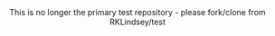 <header>This is no longer the primary test repository - please fork/clone from RKLindsey/test<header>
